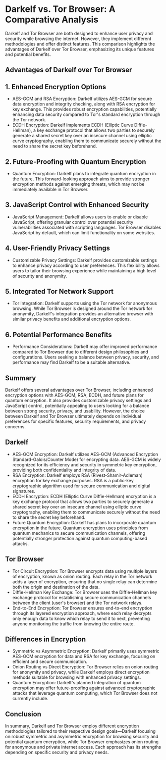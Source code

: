 # Darkelf vs. Tor Browser: A Comparative Analysis

Darkelf and Tor Browser are both designed to enhance user privacy and security while browsing the internet. However, they implement different methodologies and offer distinct features. This comparison highlights the advantages of Darkelf over Tor Browser, emphasizing its unique features and potential benefits.

## Advantages of Darkelf over Tor Browser

## 1. Enhanced Encryption Options

- AES-GCM and RSA Encryption: Darkelf utilizes AES-GCM for secure data encryption and integrity checking, along with RSA encryption for key exchange. This provides robust encryption capabilities, potentially enhancing data security compared to Tor's standard encryption through the Tor network.
- ECDH Encryption: Darkelf implements ECDH (Elliptic Curve Diffie-Hellman), a key exchange protocol that allows two parties to securely generate a shared secret key over an insecure channel using elliptic curve cryptography, enabling them to communicate securely without the need to share the secret key beforehand.

## 2. Future-Proofing with Quantum Encryption

- Quantum Encryption: Darkelf plans to integrate quantum encryption in the future. This forward-looking approach aims to provide stronger encryption methods against emerging threats, which may not be immediately available in Tor Browser.

## 3. JavaScript Control with Enhanced Security

- JavaScript Management: Darkelf allows users to enable or disable JavaScript, offering granular control over potential security vulnerabilities associated with scripting languages. Tor Browser disables JavaScript by default, which can limit functionality on some websites.

## 4. User-Friendly Privacy Settings

- Customizable Privacy Settings: Darkelf provides customizable settings to enhance privacy according to user preferences. This flexibility allows users to tailor their browsing experience while maintaining a high level of security and anonymity.

## 5. Integrated Tor Network Support

- Tor Integration: Darkelf supports using the Tor network for anonymous browsing. While Tor Browser is designed around the Tor network for anonymity, Darkelf's integration provides an alternative browser with similar privacy benefits and additional encryption options.

## 6. Potential Performance Benefits

- Performance Considerations: Darkelf may offer improved performance compared to Tor Browser due to different design philosophies and configurations. Users seeking a balance between privacy, security, and performance may find Darkelf to be a suitable alternative.

## Summary

Darkelf offers several advantages over Tor Browser, including enhanced encryption options with AES-GCM, RSA, ECDH, and future plans for quantum encryption. It also provides customizable privacy settings and JavaScript control, potentially appealing to users looking for a balance between strong security, privacy, and usability. However, the choice between Darkelf and Tor Browser ultimately depends on individual preferences for specific features, security requirements, and privacy concerns.

## Darkelf

- AES-GCM Encryption: Darkelf utilizes AES-GCM (Advanced Encryption Standard-Galois/Counter Mode) for encrypting data. AES-GCM is widely recognized for its efficiency and security in symmetric key encryption, providing both confidentiality and integrity of data.
- RSA Encryption: Darkelf employs RSA (Rivest-Shamir-Adleman) encryption for key exchange purposes. RSA is a public-key cryptographic algorithm used for secure communication and digital signatures.
- ECDH Encryption: ECDH (Elliptic Curve Diffie-Hellman) encryption is a key exchange protocol that allows two parties to securely generate a shared secret key over an insecure channel using elliptic curve cryptography, enabling them to communicate securely without the need to share the secret key beforehand.
- Future Quantum Encryption: Darkelf has plans to incorporate quantum encryption in the future. Quantum encryption uses principles from quantum mechanics to secure communication channels, offering potentially stronger protection against quantum computing-based attacks.

## Tor Browser

- Tor Circuit Encryption: Tor Browser encrypts data using multiple layers of encryption, known as onion routing. Each relay in the Tor network adds a layer of encryption, ensuring that no single relay can determine both the origin and destination of the data.
- Diffie-Hellman Key Exchange: Tor Browser uses the Diffie-Hellman key exchange protocol for establishing secure communication channels between the client (user's browser) and the Tor network relays.
- End-to-End Encryption: Tor Browser ensures end-to-end encryption through its layered encryption approach, where each relay decrypts only enough data to know which relay to send it to next, preventing anyone monitoring the traffic from knowing the entire route.

## Differences in Encryption

- Symmetric vs Asymmetric Encryption: Darkelf primarily uses symmetric AES-GCM encryption for data and RSA for key exchange, focusing on efficient and secure communication.
- Onion Routing vs Direct Encryption: Tor Browser relies on onion routing for anonymity and privacy, while Darkelf employs direct encryption methods suitable for browsing with enhanced privacy settings.
- Quantum Encryption: Darkelf's planned integration of quantum encryption may offer future-proofing against advanced cryptographic attacks that leverage quantum computing, which Tor Browser does not currently include.

## Conclusion

In summary, Darkelf and Tor Browser employ different encryption methodologies tailored to their respective design goals—Darkelf focusing on robust symmetric and asymmetric encryption for browsing security and potential quantum encryption, while Tor Browser emphasizes onion routing for anonymous and private internet access. Each approach has its strengths depending on specific security and privacy needs.
